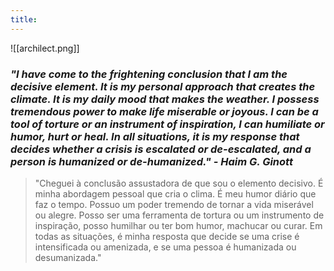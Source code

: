 ```yaml
---
title: ‎ 
---
```


![[archilect.png]]
### *"I have come to the frightening conclusion that I am the decisive element. It is my personal approach that creates the climate. It is my daily mood that makes the weather. I possess tremendous power to make life miserable or joyous. I can be a tool of torture or an instrument of inspiration, I can humiliate or humor, hurt or heal. In all situations, it is my response that decides whether a crisis is escalated or de-escalated, and a person is humanized or de-humanized."  - Haim G. Ginott*


>"Cheguei à conclusão assustadora de que sou o elemento decisivo. É minha abordagem pessoal que cria o clima. É meu humor diário que faz o tempo. Possuo um poder tremendo de tornar a vida miserável ou alegre. Posso ser uma ferramenta de tortura ou um instrumento de inspiração, posso humilhar ou ter bom humor, machucar ou curar. Em todas as situações, é minha resposta que decide se uma crise é intensificada ou amenizada, e se uma pessoa é humanizada ou desumanizada."

